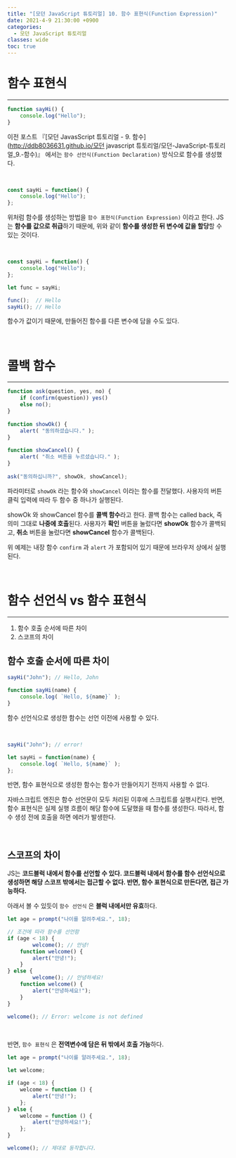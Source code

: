 ```yaml
---
title: "[모던 JavaScript 튜토리얼] 10. 함수 표현식(Function Expression)"
date: 2021-4-9 21:30:00 +0900
categories:
  - 모던 JavaScript 튜토리얼
classes: wide
toc: true
---
```


# 함수 표현식

---

```jsx
function sayHi() {
    console.log("Hello");
}
```

이전 포스트 『[모던 JavasScript 튜토리얼 - 9. 함수](http://ddb8036631.github.io/모던 javascript 튜토리얼/모던-JavaScript-튜토리얼_9.-함수)』 에서는 `함수 선언식(Function Declaration)` 방식으로 함수를 생성했다.

<br>

```jsx
const sayHi = function() {
    console.log("Hello");
};
```

위처럼 함수를 생성하는 방법을 `함수 표현식(Function Expression)` 이라고 한다. JS는 **함수를 값으로 취급**하기 때문에, 위와 같이 **함수를 생성한 뒤 변수에 값을 할당**할 수 있는 것이다.

<br>

```jsx
const sayHi = function() {
    console.log("Hello");
};

let func = sayHi;

func();  // Hello
sayHi(); // Hello
```

함수가 값이기 때문에, 만들어진 함수를 다른 변수에 담을 수도 있다.

<br>

# 콜백 함수

---

```jsx
function ask(question, yes, no) {
    if (confirm(question)) yes()
    else no();
}
  
function showOk() {
    alert( "동의하셨습니다." );
}
  
function showCancel() {
    alert( "취소 버튼을 누르셨습니다." );
}
  
ask("동의하십니까?", showOk, showCancel);
```

파라미터로 `showOk` 라는 함수와 `showCancel` 이라는 함수를 전달했다. 사용자의 버튼 클릭 입력에 따라 두 함수 중 하나가 실행된다.

showOk 와 showCancel 함수를 **콜백 함수**라고 한다. 콜백 함수는 called back, 즉 의미 그대로 **나중에 호출**된다. 사용자가 **확인** 버튼을 눌렀다면 **showOk** 함수가 콜백되고, **취소** 버튼을 눌렀다면 **showCancel** 함수가 콜백된다.

위 예제는 내장 함수 `confirm` 과 `alert` 가 포함되어 있기 때문에 브라우저 상에서 실행된다. 

<br>

# 함수 선언식 vs 함수 표현식

---

1. 함수 호출 순서에 따른 차이
2. 스코프의 차이

## 함수 호출 순서에 따른 차이

```jsx
sayHi("John"); // Hello, John

function sayHi(name) {
    console.log( `Hello, ${name}` );
}
```

함수 선언식으로 생성한 함수는 선언 이전에 사용할 수 있다.

<br>

```jsx
sayHi("John"); // error!

let sayHi = function(name) {
    console.log( `Hello, ${name}` );
};
```

반면, 함수 표현식으로 생성한 함수는 함수가 만들어지기 전까지 사용할 수 없다.

자바스크립트 엔진은 함수 선언문이 모두 처리된 이후에 스크립트를 실행시킨다. 반면, 함수 표현식은 실제 실행 흐름이 해당 함수에 도달했을 때 함수를 생성한다. 따라서, 함수 생성 전에 호출을 하면 에러가 발생한다.

<br>

## 스코프의 차이

JS는 **코드블럭 내에서 함수를 선언할 수 있다. 코드블럭 내에서 함수를 함수 선언식으로 생성하면 해당 스코프 밖에서는 접근할 수 없다. 반면, 함수 표현식으로 만든다면, 접근 가능하다.**

아래서 볼 수 있듯이 `함수 선언식` 은 **블럭 내에서만 유효**하다.

```jsx
let age = prompt("나이를 알려주세요.", 18);

// 조건에 따라 함수를 선언함
if (age < 18) {
		welcome(); // 안녕!
    function welcome() {
        alert("안녕!");
    }
} else {
		welcome(); // 안녕하세요!
    function welcome() {
        alert("안녕하세요!");
    }
}

welcome(); // Error: welcome is not defined
```

<br>

반면, `함수 표현식` 은 **전역변수에 담은 뒤 밖에서 호출 가능**하다.

```jsx
let age = prompt("나이를 알려주세요.", 18);

let welcome;

if (age < 18) {
    welcome = function () {
        alert("안녕!");
    };
} else {
    welcome = function () {
        alert("안녕하세요!");
    };
}

welcome(); // 제대로 동작합니다.
```